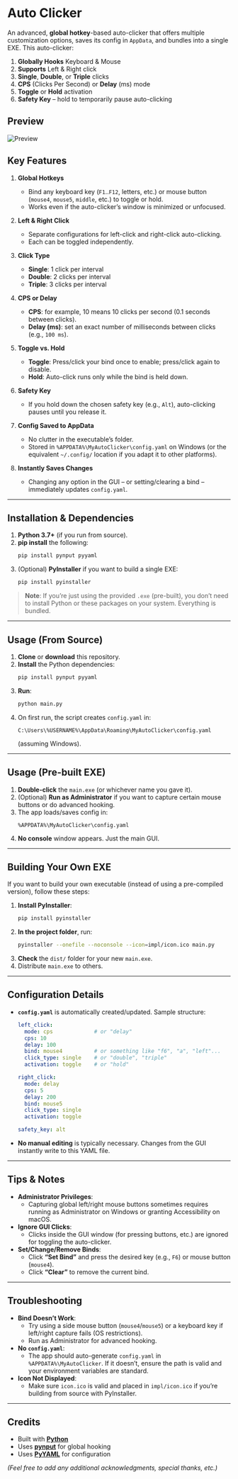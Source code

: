 # Auto Clicker

An advanced, **global hotkey**-based auto-clicker that offers multiple customization options, saves its config in `AppData`, and bundles into a single EXE. This auto-clicker:

1. **Globally Hooks** Keyboard & Mouse
2. **Supports** Left & Right click
3. **Single**, **Double**, or **Triple** clicks
4. **CPS** (Clicks Per Second) or **Delay** (ms) mode
5. **Toggle** or **Hold** activation
6. **Safety Key** – hold to temporarily pause auto-clicking

## Preview

![Preview](impl/preview.png)

## Key Features

1. **Global Hotkeys**  
   - Bind any keyboard key (`F1`..`F12`, letters, etc.) or mouse button (`mouse4`, `mouse5`, `middle`, etc.) to toggle or hold.  
   - Works even if the auto-clicker’s window is minimized or unfocused.

2. **Left & Right Click**  
   - Separate configurations for left-click and right-click auto-clicking.  
   - Each can be toggled independently.

3. **Click Type**  
   - **Single**: 1 click per interval  
   - **Double**: 2 clicks per interval  
   - **Triple**: 3 clicks per interval  

4. **CPS or Delay**  
   - **CPS**: for example, 10 means 10 clicks per second (0.1 seconds between clicks).  
   - **Delay (ms)**: set an exact number of milliseconds between clicks (e.g., `100 ms`).

5. **Toggle vs. Hold**  
   - **Toggle**: Press/click your bind once to enable; press/click again to disable.  
   - **Hold**: Auto-click runs only while the bind is held down.

6. **Safety Key**  
   - If you hold down the chosen safety key (e.g., `Alt`), auto-clicking pauses until you release it.  

7. **Config Saved to AppData**  
   - No clutter in the executable’s folder.  
   - Stored in `%APPDATA%\MyAutoClicker\config.yaml` on Windows (or the equivalent `~/.config/` location if you adapt it to other platforms).

8. **Instantly Saves Changes**  
   - Changing any option in the GUI – or setting/clearing a bind – immediately updates `config.yaml`.

---

## Installation & Dependencies

1. **Python 3.7+** (if you run from source).
2. **pip install** the following:
   ```bash
   pip install pynput pyyaml
   ```
3. (Optional) **PyInstaller** if you want to build a single EXE:
   ```bash
   pip install pyinstaller
   ```

> **Note**: If you’re just using the provided `.exe` (pre-built), you don’t need to install Python or these packages on your system. Everything is bundled.

---

## Usage (From Source)

1. **Clone** or **download** this repository.  
2. **Install** the Python dependencies:
   ```bash
   pip install pynput pyyaml
   ```
3. **Run**:
   ```bash
   python main.py
   ```
4. On first run, the script creates `config.yaml` in:
   ```
   C:\Users\%USERNAME%\AppData\Roaming\MyAutoClicker\config.yaml
   ```
   (assuming Windows).

---

## Usage (Pre-built EXE)

1. **Double-click** the `main.exe` (or whichever name you gave it).  
2. (Optional) **Run as Administrator** if you want to capture certain mouse buttons or do advanced hooking.  
3. The app loads/saves config in:
   ```
   %APPDATA%\MyAutoClicker\config.yaml
   ```
4. **No console** window appears. Just the main GUI.

---

## Building Your Own EXE

If you want to build your own executable (instead of using a pre-compiled version), follow these steps:

1. **Install PyInstaller**:
   ```bash
   pip install pyinstaller
   ```
2. **In the project folder**, run:
   ```bash
   pyinstaller --onefile --noconsole --icon=impl/icon.ico main.py
   ```
3. **Check** the `dist/` folder for your new `main.exe`.
4. Distribute `main.exe` to others.

---

## Configuration Details

- **`config.yaml`** is automatically created/updated. Sample structure:

  ```yaml
  left_click:
    mode: cps             # or "delay"
    cps: 10
    delay: 100
    bind: mouse4          # or something like "f6", "a", "left"...
    click_type: single    # or "double", "triple"
    activation: toggle    # or "hold"

  right_click:
    mode: delay
    cps: 5
    delay: 200
    bind: mouse5
    click_type: single
    activation: toggle

  safety_key: alt
  ```

- **No manual editing** is typically necessary. Changes from the GUI instantly write to this YAML file.

---

## Tips & Notes

- **Administrator Privileges**:  
  - Capturing global left/right mouse buttons sometimes requires running as Administrator on Windows or granting Accessibility on macOS. 
- **Ignore GUI Clicks**:  
  - Clicks inside the GUI window (for pressing buttons, etc.) are ignored for toggling the auto-clicker.  
- **Set/Change/Remove Binds**:  
  - Click **“Set Bind”** and press the desired key (e.g., `F6`) or mouse button (`mouse4`).  
  - Click **“Clear”** to remove the current bind.

---

## Troubleshooting

- **Bind Doesn’t Work**:  
  - Try using a side mouse button (`mouse4`/`mouse5`) or a keyboard key if left/right capture fails (OS restrictions).  
  - Run as Administrator for advanced hooking.  
- **No `config.yaml`**:  
  - The app should auto-generate `config.yaml` in `%APPDATA%\MyAutoClicker`. If it doesn’t, ensure the path is valid and your environment variables are standard.  
- **Icon Not Displayed**:  
  - Make sure `icon.ico` is valid and placed in `impl/icon.ico` if you’re building from source with PyInstaller.  

---

## Credits

- Built with [**Python**](https://www.python.org/)  
- Uses [**pynput**](https://pypi.org/project/pynput/) for global hooking  
- Uses [**PyYAML**](https://pypi.org/project/PyYAML/) for configuration  

*(Feel free to add any additional acknowledgments, special thanks, etc.)*